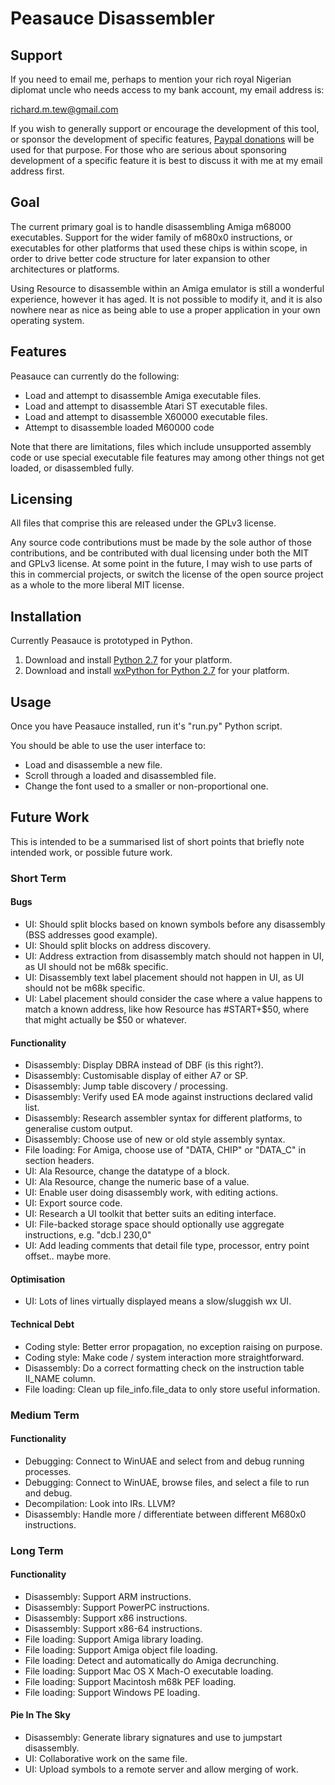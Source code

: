 # Peasauce Disassembler

## Support

If you need to email me, perhaps to mention your rich royal Nigerian diplomat uncle who needs access to my bank account, my email address is:

 richard.m.tew@gmail.com

If you wish to generally support or encourage the development of this tool, or sponsor the development of specific features, [Paypal donations](http://disinterest.org/donate.html) will be used for that purpose.  For those who are serious about sponsoring development of a specific feature it is best to discuss it with me at my email address first.

## Goal

The current primary goal is to handle disassembling Amiga m68000 executables. Support for the wider family of m680x0 instructions, or executables for other platforms that used these chips is within scope, in order to drive better code structure for later expansion to other architectures or platforms.

Using Resource to disassemble within an Amiga emulator is still a wonderful experience, however it has aged.  It is not possible to modify it, and it is also nowhere near as nice as being able to use a proper application in your
own operating system.

## Features

Peasauce can currently do the following:

* Load and attempt to disassemble Amiga executable files.
* Load and attempt to disassemble Atari ST executable files.
* Load and attempt to disassemble X60000 executable files.
* Attempt to disassemble loaded M60000 code

Note that there are limitations, files which include unsupported assembly code or use special executable file features may among other things not get loaded, or disassembled fully.

## Licensing

All files that comprise this are released under the GPLv3 license.

Any source code contributions must be made by the sole author of those
contributions, and be contributed with dual licensing under both the
MIT and GPLv3 license.  At some point in the future, I may wish to
use parts of this in commercial projects, or switch the license of the
open source project as a whole to the more liberal MIT license.

## Installation

Currently Peasauce is prototyped in Python.

1. Download and install [Python 2.7](http://python.org/download/) for your platform.
2. Download and install [wxPython for Python 2.7](http://www.wxpython.org/download.php) for your platform.

## Usage

Once you have Peasauce installed, run it's "run.py" Python script.

You should be able to use the user interface to:
* Load and disassemble a new file.
* Scroll through a loaded and disassembled file.
* Change the font used to a smaller or non-proportional one.

## Future Work

This is intended to be a summarised list of short points that briefly note intended work, or possible future work.

### Short Term

#### Bugs

* UI: Should split blocks based on known symbols before any disassembly (BSS addresses good example).
* UI: Should split blocks on address discovery.
* UI: Address extraction from disassembly match should not happen in UI, as UI should not be m68k specific.
* UI: Disassembly text label placement should not happen in UI, as UI should not be m68k specific.
* UI: Label placement should consider the case where a value happens to match a known address, like how Resource has #START+$50, where that might actually be $50 or whatever.

#### Functionality

* Disassembly: Display DBRA instead of DBF (is this right?).
* Disassembly: Customisable display of either A7 or SP.
* Disassembly: Jump table discovery / processing.
* Disassembly: Verify used EA mode against instructions declared valid list.
* Disassembly: Research assembler syntax for different platforms, to generalise custom output.
* Disassembly: Choose use of new or old style assembly syntax.
* File loading: For Amiga, choose use of "DATA, CHIP" or "DATA_C" in section headers.
* UI: Ala Resource, change the datatype of a block.
* UI: Ala Resource, change the numeric base of a value.
* UI: Enable user doing disassembly work, with editing actions.
* UI: Export source code.
* UI: Research a UI toolkit that better suits an editing interface.
* UI: File-backed storage space should optionally use aggregate instructions, e.g. "dcb.l 230,0"
* UI: Add leading comments that detail file type, processor, entry point offset.. maybe more.

#### Optimisation

* UI: Lots of lines virtually displayed means a slow/sluggish wx UI.

#### Technical Debt

* Coding style: Better error propagation, no exception raising on purpose.
* Coding style: Make code / system interaction more straightforward.
* Disassembly: Do a correct formatting check on the instruction table II_NAME column.
* File loading: Clean up file_info.file_data to only store useful information.

### Medium Term

#### Functionality

* Debugging: Connect to WinUAE and select from and debug running processes.
* Debugging: Connect to WinUAE, browse files, and select a file to run and debug.
* Decompilation: Look into IRs.  LLVM?
* Disassembly: Handle more / differentiate between different M680x0 instructions.

### Long Term

#### Functionality

* Disassembly: Support ARM instructions.
* Disassembly: Support PowerPC instructions.
* Disassembly: Support x86 instructions.
* Disassembly: Support x86-64 instructions.
* File loading: Support Amiga library loading.
* File loading: Support Amiga object file loading.
* File loading: Detect and automatically do Amiga decrunching.
* File loading: Support Mac OS X Mach-O executable loading.
* File loading: Support Macintosh m68k PEF loading.
* File loading: Support Windows PE loading.

#### Pie In The Sky

* Disassembly: Generate library signatures and use to jumpstart disassembly.
* UI: Collaborative work on the same file.
* UI: Upload symbols to a remote server and allow merging of work.
